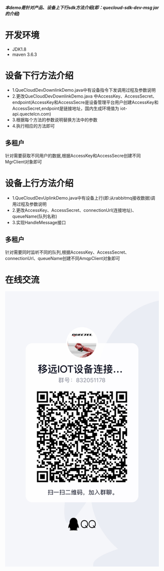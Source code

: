 ###### **本demo是针对产品、设备上下行sdk方法介绍(即：quecloud-sdk-dev-msg jar的介绍)**
# 开发环境
- JDK1.8
- maven 3.6.3
# 设备下行方法介绍
- 1.QueCloudDevDownlinkDemo.java中有设备指令下发调用过程及参数说明
- 2.更改QueCloudDevDownlinkDemo.java 中AccessKey、AccessSecret、endpoint(AccessKey和AccessSecre是设备管理平台用户创建AccessKey和AccessSecret,endpoint是链接地址，国内生成环境值为 iot-api.quectelcn.com)
- 3.根据每个方法的参数说明替换方法中的参数
- 4.执行相应的方法即可
## 多租户
针对需要获取不同用户的数据,根据AccessKey和AccessSecre创建不同MgrClient对象即可

# 设备上行方法介绍
- 1.QueCloudDevUplinkDemo.java中有设备上行(即:从rabbitmq接收数据)调用过程及参数说明
- 2.更改AccessKey、AccessSecret、connectionUrl(连接地址)、queueName(队列名称)
- 3.实现HandleMessage接口
## 多租户
针对需要同时监听不同的队列,根据AccessKey、AccessSecret、connectionUrl、queueName创建不同AmqpClient对象即可
# 在线交流
![image](/IMG/CBBE3E2F06944E79CF5C87267B909136.png)